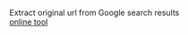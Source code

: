 Extract original url from Google search results  
[online tool](https://arsaces7.github.io/Original-url-extractor/)

